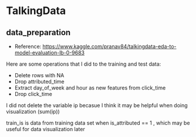 # TalkingData


## data_preparation
- Reference: https://www.kaggle.com/pranav84/talkingdata-eda-to-model-evaluation-lb-0-9683

Here are some operations that I did to the training and test data:
- Delete rows with NA
- Drop attributed_time
- Extract day_of_week and hour as new features from click_time
- Drop click_time

I did not delete the variable ip becasue I think it may be helpful when doing visualization (sum(ip))

train_is is data from training data set when is_attributed == 1 , which may be useful for data visualization later
